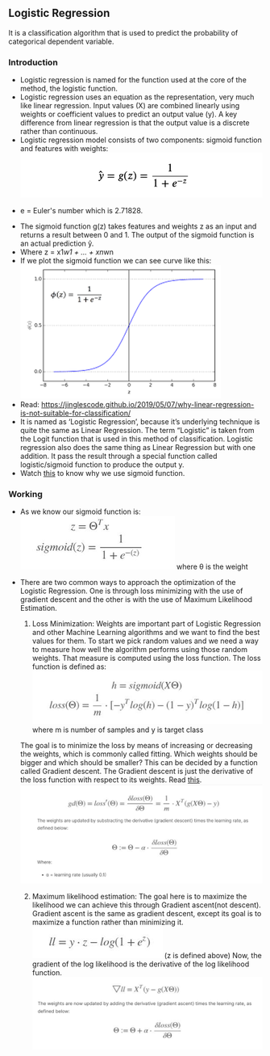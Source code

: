 ## Logistic Regression
It is a classification algorithm that is used to predict the probability of categorical dependent variable.

### Introduction
*  Logistic regression is named for the function used at the core of the method, the logistic function.
* Logistic regression uses an equation as the representation, very much like linear regression. Input values (X) are combined linearly using weights or coefficient values to predict an output value (y). A key difference from linear regression is that the output value is a discrete rather than continuous.
* Logistic regression model consists of two components: sigmoid function and features with weights:
![Sigmoid Function](images/sigmoid.png)
 - e = Euler's number which is 2.71828.

* The sigmoid function g(z) takes features and weights z as an input and returns a result between 0 and 1. The output of the sigmoid function is an actual prediction ŷ.
* Where z = x1*w1 + ... + xn*wn
* If we plot the sigmoid function we can see curve like this:
![Sigmoid Function](images/sig_curve.png)
* Read: https://jinglescode.github.io/2019/05/07/why-linear-regression-is-not-suitable-for-classification/
* It is named as ‘Logistic Regression’, because it’s underlying technique is quite the same as Linear Regression. The term “Logistic” is taken from the Logit function that is used in this method of classification. Logistic regression also does the same thing as Linear Regression but with one addition. It pass the result through a special function called logistic/sigmoid function to produce the output y.
* Watch [this](https://www.youtube.com/watch?v=uFfsSgQgerw) to know why we use sigmoid function.


### Working
* As we know our sigmoid function is:
![Sigmoid Function1](images/sig1.jpg)
where θ is the weight
* There are two common ways to approach the optimization of the Logistic Regression. One is through loss minimizing with the use of gradient descent and the other is with the use of Maximum Likelihood Estimation.
	1. Loss Minimization: Weights are important part of Logistic Regression and other Machine Learning algorithms and we want to find the best values for them. To start we pick random values and we need a way to measure how well the algorithm performs using those random weights. That measure is computed using the loss function.
	The loss function is defined as:
	![Loss function1](images/lf1.jpg)
	where m is number of samples and y is target class

	The goal is to minimize the loss by means of increasing or decreasing the weights, which is commonly called fitting. Which weights should be bigger and which should be smaller? This can be decided by a function called Gradient descent. The Gradient descent is just the derivative of the loss function with respect to its weights. Read [this](https://ml-cheatsheet.readthedocs.io/en/latest/gradient_descent.html#step-by-step).
	![Gradient Descent](images/grad_des.png)


	2. Maximum likelihood estimation: The goal here is to maximize the likelihood we can achieve this through Gradient ascent(not descent). Gradient ascent is the same as gradient descent, except its goal is to maximize a function rather than minimizing it.
	![Maximum Likelihood](images/max_lik.jpg)
	(z is defined above)
	Now, the gradient of the log likelihood is the derivative of the log likelihood function.
	![Gradient Ascent](images/grad_asc.png)
